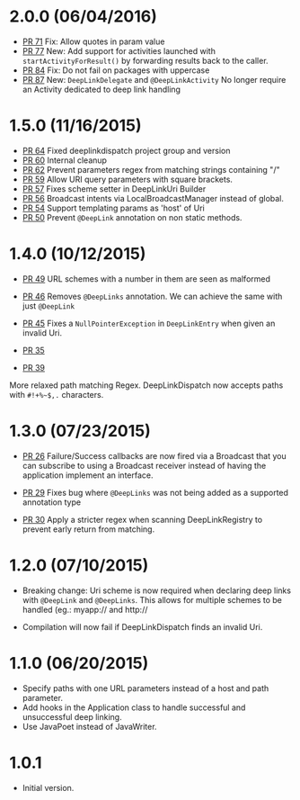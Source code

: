 # 2.0.0 (06/04/2016)

* [PR 71](https://github.com/airbnb/DeepLinkDispatch/pull/71) Fix: Allow quotes in param value
* [PR 77](https://github.com/airbnb/DeepLinkDispatch/pull/77) New: Add support for activities launched with `startActivityForResult()` by forwarding results back to the caller.
* [PR 84](https://github.com/airbnb/DeepLinkDispatch/pull/84) Fix: Do not fail on packages with uppercase
* [PR 87](https://github.com/airbnb/DeepLinkDispatch/pull/87) New: `DeepLinkDelegate` and `@DeepLinkActivity` No longer require an Activity dedicated to deep link handling

# 1.5.0 (11/16/2015)

* [PR 64](https://github.com/airbnb/DeepLinkDispatch/pull/64) Fixed deeplinkdispatch project group
and version
* [PR 60](https://github.com/airbnb/DeepLinkDispatch/pull/60) Internal cleanup
* [PR 62](https://github.com/airbnb/DeepLinkDispatch/pull/62) Prevent parameters regex from matching
strings containing "/"
* [PR 59](https://github.com/airbnb/DeepLinkDispatch/pull/59) Allow URI query parameters with square
brackets.
* [PR 57](https://github.com/airbnb/DeepLinkDispatch/pull/57) Fixes scheme setter in DeepLinkUri
Builder
* [PR 56](https://github.com/airbnb/DeepLinkDispatch/pull/56) Broadcast intents via
LocalBroadcastManager instead of global.
* [PR 54](https://github.com/airbnb/DeepLinkDispatch/pull/54) Support templating params as 'host' of
Uri
* [PR 50](https://github.com/airbnb/DeepLinkDispatch/pull/50) Prevent `@DeepLink` annotation on
non static methods.

# 1.4.0 (10/12/2015)

* [PR 49](https://github.com/airbnb/DeepLinkDispatch/pull/49) URL schemes with a number in them are
seen as malformed

* [PR 46](https://github.com/airbnb/DeepLinkDispatch/pull/46) Removes `@DeepLinks` annotation. We
can achieve the same with just `@DeepLink`

* [PR 45](https://github.com/airbnb/DeepLinkDispatch/pull/45) Fixes a `NullPointerException` in
`DeepLinkEntry` when given an invalid Uri.

* [PR 35](https://github.com/airbnb/DeepLinkDispatch/pull/35)
* [PR 39](https://github.com/airbnb/DeepLinkDispatch/pull/39)

More relaxed path matching Regex. DeepLinkDispatch now accepts paths with `#!+%~$,.` characters.

# 1.3.0 (07/23/2015)

* [PR 26](https://github.com/airbnb/DeepLinkDispatch/pull/26) Failure/Success callbacks are now
fired via a Broadcast that you can subscribe to using a Broadcast receiver instead of having the
application implement an interface.

* [PR 29](https://github.com/airbnb/DeepLinkDispatch/pull/29) Fixes bug where `@DeepLinks` was not
being added as a supported annotation type

* [PR 30](https://github.com/airbnb/DeepLinkDispatch/pull/30) Apply a stricter regex when scanning
DeepLinkRegistry to prevent early return from matching.

# 1.2.0 (07/10/2015)

* Breaking change: Uri scheme is now required when declaring deep links with `@DeepLink` and
`@DeepLinks`. This allows for multiple schemes to be handled (eg.: myapp:// and http://

* Compilation will now fail if DeepLinkDispatch finds an invalid Uri.

# 1.1.0 (06/20/2015)

* Specify paths with one URL parameters instead of a host and path parameter.
* Add hooks in the Application class to handle successful and unsuccessful deep linking.
* Use JavaPoet instead of JavaWriter.

# 1.0.1

* Initial version.